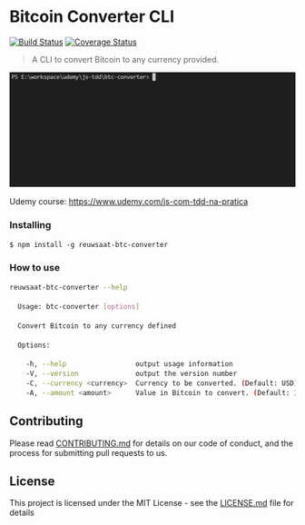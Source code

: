# Bitcoin Converter CLI
[![Build Status](https://travis-ci.org/filipegorges/btc-converter.svg?branch=master)](https://travis-ci.org/filipegorges/btc-converter)
[![Coverage Status](https://coveralls.io/repos/github/filipegorges/btc-converter/badge.svg?branch=master)](https://coveralls.io/github/filipegorges/btc-converter?branch=master)

> A CLI to convert Bitcoin to any currency provided.

![Example CLI running](img/demo.gif)

Udemy course: https://www.udemy.com/js-com-tdd-na-pratica

### Installing

```
$ npm install -g reuwsaat-btc-converter
```

### How to use

```sh
reuwsaat-btc-converter --help

  Usage: btc-converter [options]

  Convert Bitcoin to any currency defined

  Options:

    -h, --help                 output usage information
    -V, --version              output the version number
    -C, --currency <currency>  Currency to be converted. (Default: USD)
    -A, --amount <amount>      Value in Bitcoin to convert. (Default: 1)
```

## Contributing

Please read [CONTRIBUTING.md](CONTRIBUTING.md) for details on our code of conduct, and the process for submitting pull requests to us.

## License

This project is licensed under the MIT License - see the [LICENSE.md](LICENSE.md) file for details
